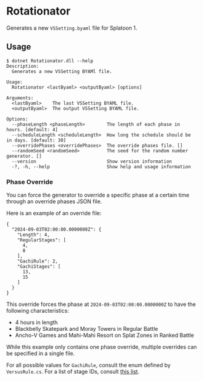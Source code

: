 # Rotationator

Generates a new `VSSetting.byaml` file for Splatoon 1.

## Usage

```
$ dotnet Rotationator.dll --help
Description:
  Generates a new VSSetting BYAMl file.

Usage:
  Rotationator <lastByaml> <outputByaml> [options]

Arguments:
  <lastByaml>    The last VSSetting BYAML file.
  <outputByaml>  The output VSSetting BYAML file.

Options:
  --phaseLength <phaseLength>        The length of each phase in hours. [default: 4]
  --scheduleLength <scheduleLength>  How long the schedule should be in days. [default: 30]
  --overridePhases <overridePhases>  The override phases file. []
  --randomSeed <randomSeed>          The seed for the random number generator. []
  --version                          Show version information
  -?, -h, --help                     Show help and usage information
```

### Phase Override

You can force the generator to override a specific phase at a certain time through an override phases JSON file.

Here is an example of an override file:

```
{
  "2024-09-03T02:00:00.0000000Z": {
    "Length": 4,
    "RegularStages": [
      4,
      8
    ],
    "GachiRule": 2,
    "GachiStages": [
      13,
      15
    ]
  }
}
```

This override forces the phase at `2024-09-03T02:00:00.0000000Z` to have the following characteristics:

* 4 hours in length
* Blackbelly Skatepark and Moray Towers in Regular Battle
* Ancho-V Games and Mahi-Mahi Resort on Splat Zones in Ranked Battle

While this example only contains one phase override, multiple overrides can be specified in a single file.

For all possible values for `GachiRule`, consult the enum defined by `VersusRule.cs`. For a list of stage IDs, consult [this list](https://gist.github.com/OatmealDome/0028b73261ceb702f57531ea48eb7ae0#stages).
